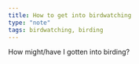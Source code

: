 ```yaml
---
title: How to get into birdwatching
type: "note"
tags: birdwatching, birding
---
```




How might/have I gotten into birding?


